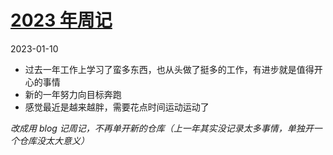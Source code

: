 # [2023 年周记](https://github.com/GeorgeCh2/blog/issues/15)

2023-01-10
* 过去一年工作上学习了蛮多东西，也从头做了挺多的工作，有进步就是值得开心的事情
* 新的一年努力向目标奔跑
* 感觉最近是越来越胖，需要花点时间运动运动了

*改成用 blog 记周记，不再单开新的仓库（上一年其实没记录太多事情，单独开一个仓库没太大意义）*